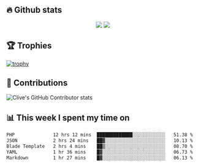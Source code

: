 ## &#128293; Github stats

<!-- GitHub Readme Streak Stats - https://github.com/DenverCoder1/github-readme-streak-stats -->
<p align="center">

<picture>
  <source 
    srcset="https://github-readme-stats.vercel.app/api?username=clivewalkden&count_private=true&show_icons=true&theme=darcula"
    media="(prefers-color-scheme: dark)"
  />
  <source
    srcset="https://github-readme-stats.vercel.app/api?username=clivewalkden&count_private=true&show_icons=true&theme=calm"
    media="(prefers-color-scheme: light), (prefers-color-scheme: no-preference)"
  />
  <img src="https://github-readme-stats.vercel.app/api?username=clivewalkden&count_private=true&show_icons=true&theme=darcula" />
</picture>

<a href="https://git.io/streak-stats" target="_blank">
  <img src="http://github-readme-streak-stats.herokuapp.com?user=clivewalkden&theme=darcula&date_format=j%20M%5B%20Y%5D" />
</a>

</p>

## &#127942; Trophies
[![trophy](https://github-profile-trophy.vercel.app/?username=clivewalkden&theme=onedark)](https://github.com/clivewalkden/github-profile-trophy)

## &#129309; Contributions
![Clive's GitHub Contributor stats](https://github-contributor-stats.vercel.app/api?username=clivewalkden)

## &#128202; This week I spent my time on
<!--START_SECTION:waka-->

```txt
PHP              12 hrs 12 mins  █████████████░░░░░░░░░░░░   51.38 %
JSON             2 hrs 24 mins   ██▓░░░░░░░░░░░░░░░░░░░░░░   10.13 %
Blade Template   2 hrs 4 mins    ██▒░░░░░░░░░░░░░░░░░░░░░░   08.70 %
YAML             1 hr 36 mins    █▓░░░░░░░░░░░░░░░░░░░░░░░   06.73 %
Markdown         1 hr 27 mins    █▓░░░░░░░░░░░░░░░░░░░░░░░   06.13 %
```

<!--END_SECTION:waka-->
